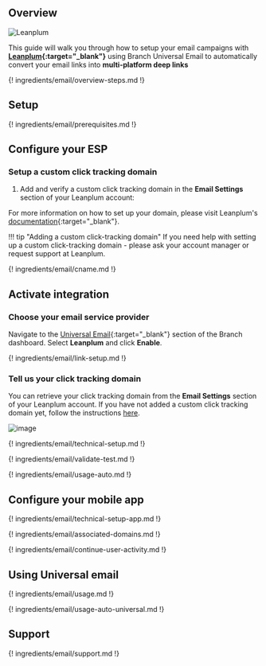 ## Overview

![Leanplum](/_assets/img/pages/email/leanplum/leanplum.png)

This guide will walk you through how to setup your email campaigns with **[Leanplum](https://www.leanplum.com/){:target="\_blank"}** using Branch Universal Email to automatically convert your email links into **multi-platform deep links**

{! ingredients/email/overview-steps.md !}

## Setup

{! ingredients/email/prerequisites.md !}

## Configure your ESP

### Setup a custom click tracking domain

1. Add and verify a custom click tracking domain in the **Email Settings** section of your Leanplum account:

For more information on how to set up your domain, please visit Leanplum's [documentation](https://docs.leanplum.com/docs/setup-email-messaging){:target="\_blank"}.

!!! tip "Adding a custom click-tracking domain"
    If you need help with setting up a custom click-tracking domain - please ask your account manager or request support at Leanplum.

{! ingredients/email/cname.md !}

## Activate integration

### Choose your email service provider

Navigate to the [Universal Email](https://dashboard.branch.io/email){:target="\_blank"} section of the Branch dashboard. Select **Leanplum** and click **Enable**.

{! ingredients/email/link-setup.md !}

### Tell us your click tracking domain

You can retrieve your click tracking domain from the **Email Settings** section of your Leanplum account. If you have not added a custom click tracking domain yet, follow the instructions [here](#setup-a-custom-click-tracking-domain).

![image](/_assets/img/pages/email/leanplum/setup-config.png)

{! ingredients/email/technical-setup.md !}

{! ingredients/email/validate-test.md !}

{! ingredients/email/usage-auto.md !}

## Configure your mobile app

{! ingredients/email/technical-setup-app.md !}

{! ingredients/email/associated-domains.md !}

{! ingredients/email/continue-user-activity.md !}

## Using Universal email

{! ingredients/email/usage.md !}

{! ingredients/email/usage-auto-universal.md !}

## Support

{! ingredients/email/support.md !}
